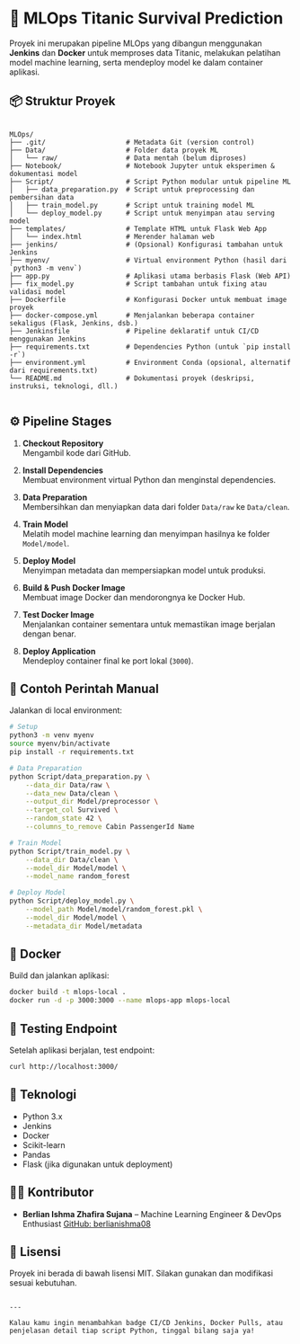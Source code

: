 # 🚀 MLOps Titanic Survival Prediction

Proyek ini merupakan pipeline MLOps yang dibangun menggunakan **Jenkins** dan **Docker** untuk memproses data Titanic, melakukan pelatihan model machine learning, serta mendeploy model ke dalam container aplikasi.

## 📦 Struktur Proyek

```

MLOps/
├── .git/                    # Metadata Git (version control)
├── Data/                    # Folder data proyek ML
│   └── raw/                 # Data mentah (belum diproses)
├── Notebook/                # Notebook Jupyter untuk eksperimen & dokumentasi model
├── Script/                  # Script Python modular untuk pipeline ML
│   ├── data_preparation.py  # Script untuk preprocessing dan pembersihan data
│   ├── train_model.py       # Script untuk training model ML
│   └── deploy_model.py      # Script untuk menyimpan atau serving model
├── templates/               # Template HTML untuk Flask Web App
│   └── index.html           # Merender halaman web
├── jenkins/                 # (Opsional) Konfigurasi tambahan untuk Jenkins
├── myenv/                   # Virtual environment Python (hasil dari `python3 -m venv`)
├── app.py                   # Aplikasi utama berbasis Flask (Web API)
├── fix_model.py             # Script tambahan untuk fixing atau validasi model
├── Dockerfile               # Konfigurasi Docker untuk membuat image proyek
├── docker-compose.yml       # Menjalankan beberapa container sekaligus (Flask, Jenkins, dsb.)
├── Jenkinsfile              # Pipeline deklaratif untuk CI/CD menggunakan Jenkins
├── requirements.txt         # Dependencies Python (untuk `pip install -r`)
├── environment.yml          # Environment Conda (opsional, alternatif dari requirements.txt)
└── README.md                # Dokumentasi proyek (deskripsi, instruksi, teknologi, dll.)


````

## ⚙️ Pipeline Stages

1. **Checkout Repository**  
   Mengambil kode dari GitHub.

2. **Install Dependencies**  
   Membuat environment virtual Python dan menginstal dependencies.

3. **Data Preparation**  
   Membersihkan dan menyiapkan data dari folder `Data/raw` ke `Data/clean`.

4. **Train Model**  
   Melatih model machine learning dan menyimpan hasilnya ke folder `Model/model`.

5. **Deploy Model**  
   Menyimpan metadata dan mempersiapkan model untuk produksi.

6. **Build & Push Docker Image**  
   Membuat image Docker dan mendorongnya ke Docker Hub.

7. **Test Docker Image**  
   Menjalankan container sementara untuk memastikan image berjalan dengan benar.

8. **Deploy Application**  
   Mendeploy container final ke port lokal (`3000`).

## 📂 Contoh Perintah Manual

Jalankan di local environment:

```bash
# Setup
python3 -m venv myenv
source myenv/bin/activate
pip install -r requirements.txt

# Data Preparation
python Script/data_preparation.py \
    --data_dir Data/raw \
    --data_new Data/clean \
    --output_dir Model/preprocessor \
    --target_col Survived \
    --random_state 42 \
    --columns_to_remove Cabin PassengerId Name

# Train Model
python Script/train_model.py \
    --data_dir Data/clean \
    --model_dir Model/model \
    --model_name random_forest

# Deploy Model
python Script/deploy_model.py \
    --model_path Model/model/random_forest.pkl \
    --model_dir Model/model \
    --metadata_dir Model/metadata
````

## 🐳 Docker

Build dan jalankan aplikasi:

```bash
docker build -t mlops-local .
docker run -d -p 3000:3000 --name mlops-app mlops-local
```

## 🧪 Testing Endpoint

Setelah aplikasi berjalan, test endpoint:

```bash
curl http://localhost:3000/
```

## 📌 Teknologi

* Python 3.x
* Jenkins
* Docker
* Scikit-learn
* Pandas
* Flask (jika digunakan untuk deployment)

## 👩‍💻 Kontributor

* **Berlian Ishma Zhafira Sujana** – Machine Learning Engineer & DevOps Enthusiast
  [GitHub: berlianishma08](https://github.com/berlianishma08)

## 📄 Lisensi

Proyek ini berada di bawah lisensi MIT. Silakan gunakan dan modifikasi sesuai kebutuhan.

```

---

Kalau kamu ingin menambahkan badge CI/CD Jenkins, Docker Pulls, atau penjelasan detail tiap script Python, tinggal bilang saja ya!
```

